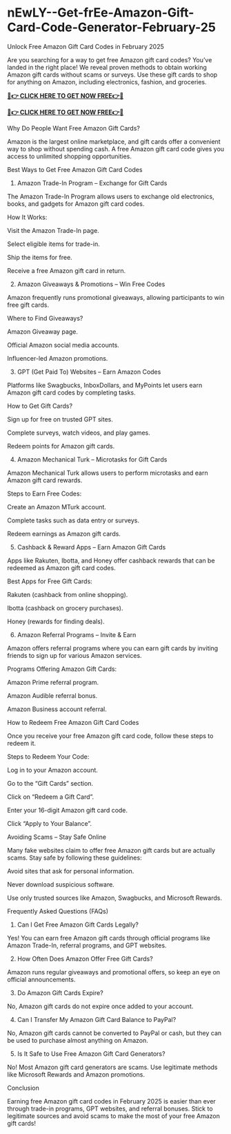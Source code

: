# nEwLY--Get-frEe-Amazon-Gift-Card-Code-Generator-February-25
Unlock Free Amazon Gift Card Codes in February 2025

Are you searching for a way to get free Amazon gift card codes? You’ve landed in the right place! We reveal proven methods to obtain working Amazon gift cards without scams or surveys. Use these gift cards to shop for anything on Amazon, including electronics, fashion, and groceries.

**[🎁👉 CLICK HERE TO GET NOW FREE👉🎁](https://jahanhubspot.com/amazon/)**

**[🎁👉 CLICK HERE TO GET NOW FREE👉🎁](https://jahanhubspot.com/amazon/)**

Why Do People Want Free Amazon Gift Cards?

Amazon is the largest online marketplace, and gift cards offer a convenient way to shop without spending cash. A free Amazon gift card code gives you access to unlimited shopping opportunities.

Best Ways to Get Free Amazon Gift Card Codes

1. Amazon Trade-In Program – Exchange for Gift Cards

The Amazon Trade-In Program allows users to exchange old electronics, books, and gadgets for Amazon gift card codes.

How It Works:

Visit the Amazon Trade-In page.

Select eligible items for trade-in.

Ship the items for free.

Receive a free Amazon gift card in return.

2. Amazon Giveaways & Promotions – Win Free Codes

Amazon frequently runs promotional giveaways, allowing participants to win free gift cards.

Where to Find Giveaways?

Amazon Giveaway page.

Official Amazon social media accounts.

Influencer-led Amazon promotions.

3. GPT (Get Paid To) Websites – Earn Amazon Codes

Platforms like Swagbucks, InboxDollars, and MyPoints let users earn Amazon gift card codes by completing tasks.

How to Get Gift Cards?

Sign up for free on trusted GPT sites.

Complete surveys, watch videos, and play games.

Redeem points for Amazon gift cards.

4. Amazon Mechanical Turk – Microtasks for Gift Cards

Amazon Mechanical Turk allows users to perform microtasks and earn Amazon gift card rewards.

Steps to Earn Free Codes:

Create an Amazon MTurk account.

Complete tasks such as data entry or surveys.

Redeem earnings as Amazon gift cards.

5. Cashback & Reward Apps – Earn Amazon Gift Cards

Apps like Rakuten, Ibotta, and Honey offer cashback rewards that can be redeemed as Amazon gift card codes.

Best Apps for Free Gift Cards:

Rakuten (cashback from online shopping).

Ibotta (cashback on grocery purchases).

Honey (rewards for finding deals).

6. Amazon Referral Programs – Invite & Earn

Amazon offers referral programs where you can earn gift cards by inviting friends to sign up for various Amazon services.

Programs Offering Amazon Gift Cards:

Amazon Prime referral program.

Amazon Audible referral bonus.

Amazon Business account referral.

How to Redeem Free Amazon Gift Card Codes

Once you receive your free Amazon gift card code, follow these steps to redeem it.

Steps to Redeem Your Code:

Log in to your Amazon account.

Go to the “Gift Cards” section.

Click on “Redeem a Gift Card”.

Enter your 16-digit Amazon gift card code.

Click “Apply to Your Balance”.

Avoiding Scams – Stay Safe Online

Many fake websites claim to offer free Amazon gift cards but are actually scams. Stay safe by following these guidelines:

Avoid sites that ask for personal information.

Never download suspicious software.

Use only trusted sources like Amazon, Swagbucks, and Microsoft Rewards.

Frequently Asked Questions (FAQs)

1. Can I Get Free Amazon Gift Cards Legally?

Yes! You can earn free Amazon gift cards through official programs like Amazon Trade-In, referral programs, and GPT websites.

2. How Often Does Amazon Offer Free Gift Cards?

Amazon runs regular giveaways and promotional offers, so keep an eye on official announcements.

3. Do Amazon Gift Cards Expire?

No, Amazon gift cards do not expire once added to your account.

4. Can I Transfer My Amazon Gift Card Balance to PayPal?

No, Amazon gift cards cannot be converted to PayPal or cash, but they can be used to purchase almost anything on Amazon.

5. Is It Safe to Use Free Amazon Gift Card Generators?

No! Most Amazon gift card generators are scams. Use legitimate methods like Microsoft Rewards and Amazon promotions.

Conclusion

Earning free Amazon gift card codes in February 2025 is easier than ever through trade-in programs, GPT websites, and referral bonuses. Stick to legitimate sources and avoid scams to make the most of your free Amazon gift cards!

